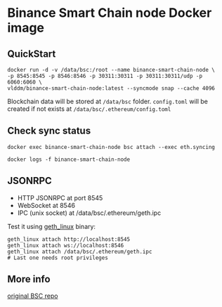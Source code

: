 # Binance Smart Chain node Docker image

## QuickStart

```
docker run -d -v /data/bsc:/root --name binance-smart-chain-node \
-p 8545:8545 -p 8546:8546 -p 30311:30311 -p 30311:30311/udp -p 6060:6060 \
vlddm/binance-smart-chain-node:latest --syncmode snap --cache 4096
```

Blockchain data will be stored at `/data/bsc` folder.
`config.toml` will be created if not exists at `/data/bsc/.ethereum/config.toml`

## Check sync status

```
docker exec binance-smart-chain-node bsc attach --exec eth.syncing

docker logs -f binance-smart-chain-node
```

## JSONRPC

* HTTP JSONRPC at port 8545
* WebSocket at 8546
* IPC (unix socket) at /data/bsc/.ethereum/geth.ipc

Test it using [geth_linux](https://github.com/binance-chain/bsc/releases) binary: 

```
geth_linux attach http://localhost:8545
geth_linux attach ws://localhost:8546
geth_linux attach /data/bsc/.ethereum/geth.ipc
# Last one needs root privileges
```

## More info

[original BSC repo](https://github.com/binance-chain/bsc)
